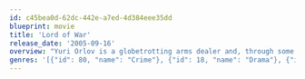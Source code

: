 ```yaml
---
id: c45bea0d-62dc-442e-a7ed-4d384eee35dd
blueprint: movie
title: 'Lord of War'
release_date: '2005-09-16'
overview: "Yuri Orlov is a globetrotting arms dealer and, through some of the deadliest war zones, he struggles to stay one step ahead of a relentless Interpol agent, his business rivals and even some of his customers who include many of the world's most notorious dictators. Finally, he must also face his own conscience."
genres: '[{"id": 80, "name": "Crime"}, {"id": 18, "name": "Drama"}, {"id": 53, "name": "Thriller"}]'
---
```

